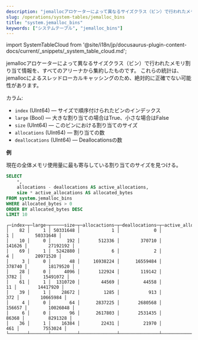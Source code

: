 ```yaml
---
description: "jemallocアロケーターによって異なるサイズクラス（ビン）で行われたメモリ割り当て情報を、すべてのアリーナから集約したシステムテーブルです。"
slug: /operations/system-tables/jemalloc_bins
title: "system.jemalloc_bins"
keywords: ["システムテーブル", "jemalloc_bins"]
---
```

import SystemTableCloud from '@site/i18n/jp/docusaurus-plugin-content-docs/current/_snippets/_system_table_cloud.md';

<SystemTableCloud/>

jemallocアロケーターによって異なるサイズクラス（ビン）で行われたメモリ割り当て情報を、すべてのアリーナから集約したものです。
これらの統計は、jemallocによるスレッドローカルキャッシングのため、絶対的に正確でない可能性があります。

カラム:

- `index` (UInt64) — サイズで順序付けられたビンのインデックス
- `large` (Bool) — 大きな割り当ての場合はTrue、小さな場合はFalse
- `size` (UInt64) — このビンにおける割り当てのサイズ
- `allocations` (UInt64) — 割り当ての数
- `deallocations` (UInt64) — Deallocationsの数

**例**

現在の全体メモリ使用量に最も寄与している割り当てのサイズを見つける。

``` sql
SELECT
    *,
    allocations - deallocations AS active_allocations,
    size * active_allocations AS allocated_bytes
FROM system.jemalloc_bins
WHERE allocated_bytes > 0
ORDER BY allocated_bytes DESC
LIMIT 10
```

``` text
┌─index─┬─large─┬─────size─┬─allocactions─┬─deallocations─┬─active_allocations─┬─allocated_bytes─┐
│    82 │     1 │ 50331648 │            1 │             0 │                  1 │        50331648 │
│    10 │     0 │      192 │       512336 │        370710 │             141626 │        27192192 │
│    69 │     1 │  5242880 │            6 │             2 │                  4 │        20971520 │
│     3 │     0 │       48 │     16938224 │      16559484 │             378740 │        18179520 │
│    28 │     0 │     4096 │       122924 │        119142 │               3782 │        15491072 │
│    61 │     1 │  1310720 │        44569 │         44558 │                 11 │        14417920 │
│    39 │     1 │    28672 │         1285 │           913 │                372 │        10665984 │
│     4 │     0 │       64 │      2837225 │       2680568 │             156657 │        10026048 │
│     6 │     0 │       96 │      2617803 │       2531435 │              86368 │         8291328 │
│    36 │     1 │    16384 │        22431 │         21970 │                461 │         7553024 │
└───────┴───────┴──────────┴──────────────┴───────────────┴────────────────────┴─────────────────┘
```
